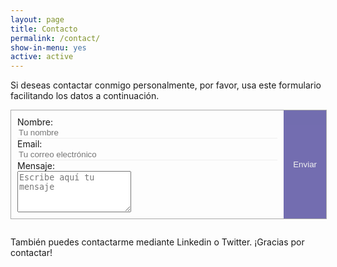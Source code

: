 ```yaml
---
layout: page
title: Contacto
permalink: /contact/
show-in-menu: yes
active: active
---
```



Si deseas contactar conmigo personalmente, por favor, usa este formulario facilitando los datos a continuación.

<form id="contact-form" class="form" action="https://getsimpleform.com/messages?form_api_token={{site.simpleform-token}}" method="POST" enctype="multipart/form-data">
        <ul class="contact-ul">
            <li class="contact-li">
                <label class="contact-label" for="name">Nombre:</label>
                <input required type="text" placeholder="Tu nombre" id="name" class="contact-input" name="name" tabindex="1"/>
            </li>
            <li class="contact-li">
                <label class="contact-label" for="email">Email:</label>
                <input required type="email" placeholder="Tu correo electrónico" id="email" class="contact-input" name="email" tabindex="2"/>
            </li>
            <li class="contact-li">
                <label class="contact-label" for="message">Mensaje:</label>
                <textarea required class="contact-textarea" placeholder="Escribe aquí tu mensaje" class="contact-input" rows="4" id="message" name="message" tabindex="3"></textarea>
            </li>     
        </ul>
        <input type="submit" value="Enviar" id="submit"/>
        <input type="hidden" name='redirect_to' value="{{site.redirect-to}}" />
        
</form>

También puedes contactarme mediante Linkedin o Twitter.
¡Gracias por contactar!

<style>
form {
    width: 100%;
}
.contact-li {
    list-style: none;
}

.contact-input {
    border:none;
    border-bottom: 1px solid #eee;
    transition-duration: 0.3s;
    width: 100%;
    background-color: transparent;
}

.contact-input:focus {
    outline:none;
    border-bottom: 1px solid #514A9D;

}

.contact-label {
    display: block;
}

ul.contact-ul {
    margin: 0;
    padding: 10px;
    width: 100%;
}

#submit {
    border:none;
    background-color: #514A9D;
    padding: 5px 15px;
    color: #eee;
    opacity: 0.8;
}

#submit:hover {
    opacity: 1;
    cursor: pointer;
}


#contact-form {
    border: 1px solid #aaa;
    display: inline-flex;
    margin-bottom: 1em;
}

</style>